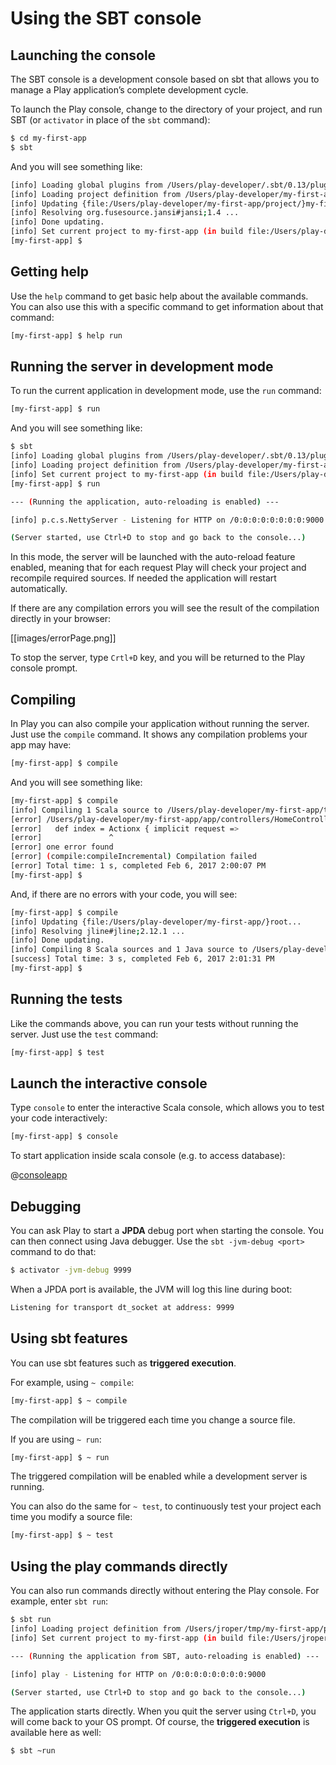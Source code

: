 <!--- Copyright (C) 2009-2016 Lightbend Inc. <https://www.lightbend.com> -->
# Using the SBT console

## Launching the console

The SBT console is a development console based on sbt that allows you to manage a Play application’s complete development cycle.

To launch the Play console, change to the directory of your project, and run SBT (or `activator` in place of the `sbt` command):

```bash
$ cd my-first-app
$ sbt
```

And you will see something like:

```bash
[info] Loading global plugins from /Users/play-developer/.sbt/0.13/plugins
[info] Loading project definition from /Users/play-developer/my-first-app/project
[info] Updating {file:/Users/play-developer/my-first-app/project/}my-first-app-build...
[info] Resolving org.fusesource.jansi#jansi;1.4 ...
[info] Done updating.
[info] Set current project to my-first-app (in build file:/Users/play-developer/my-first-app/)
[my-first-app] $
```

## Getting help

Use the `help` command to get basic help about the available commands.  You can also use this with a specific command to get information about that command:

```bash
[my-first-app] $ help run
```

## Running the server in development mode

To run the current application in development mode, use the `run` command:

```bash
[my-first-app] $ run
```

And you will see something like:

```bash
$ sbt
[info] Loading global plugins from /Users/play-developer/.sbt/0.13/plugins
[info] Loading project definition from /Users/play-developer/my-first-app/project
[info] Set current project to my-first-app (in build file:/Users/play-developer/my-first-app/)
[my-first-app] $ run

--- (Running the application, auto-reloading is enabled) ---

[info] p.c.s.NettyServer - Listening for HTTP on /0:0:0:0:0:0:0:0:9000

(Server started, use Ctrl+D to stop and go back to the console...)
```

In this mode, the server will be launched with the auto-reload feature enabled, meaning that for each request Play will check your project and recompile required sources. If needed the application will restart automatically.

If there are any compilation errors you will see the result of the compilation directly in your browser:

[[images/errorPage.png]]

To stop the server, type `Crtl+D` key, and you will be returned to the Play console prompt.

## Compiling

In Play you can also compile your application without running the server. Just use the `compile` command. It shows any compilation problems your app may have:

```bash
[my-first-app] $ compile
```

And you will see something like:

```bash
[my-first-app] $ compile
[info] Compiling 1 Scala source to /Users/play-developer/my-first-app/target/scala-2.11/classes...
[error] /Users/play-developer/my-first-app/app/controllers/HomeController.scala:21: not found: value Actionx
[error]   def index = Actionx { implicit request =>
[error]               ^
[error] one error found
[error] (compile:compileIncremental) Compilation failed
[error] Total time: 1 s, completed Feb 6, 2017 2:00:07 PM
[my-first-app] $
```

And, if there are no errors with your code, you will see:

```bash
[my-first-app] $ compile
[info] Updating {file:/Users/play-developer/my-first-app/}root...
[info] Resolving jline#jline;2.12.1 ...
[info] Done updating.
[info] Compiling 8 Scala sources and 1 Java source to /Users/play-developer/my-first-app/target/scala-2.11/classes...
[success] Total time: 3 s, completed Feb 6, 2017 2:01:31 PM
[my-first-app] $
```

## Running the tests

Like the commands above, you can run your tests without running the server. Just use the `test` command:

```bash
[my-first-app] $ test
```

## Launch the interactive console

Type `console` to enter the interactive Scala console, which allows you to test your code interactively:

```bash
[my-first-app] $ console
```

To start application inside scala console (e.g. to access database):

@[consoleapp](code/PlayConsole.scala)

## Debugging

You can ask Play to start a **JPDA** debug port when starting the console. You can then connect using Java debugger. Use the `sbt -jvm-debug <port>` command to do that:

```bash
$ activator -jvm-debug 9999
```

When a JPDA port is available, the JVM will log this line during boot:

```bash
Listening for transport dt_socket at address: 9999
```

## Using sbt features

You can use sbt features such as **triggered execution**.

For example, using `~ compile`:

```bash
[my-first-app] $ ~ compile
```

The compilation will be triggered each time you change a source file.

If you are using `~ run`:

```bash
[my-first-app] $ ~ run
```

The triggered compilation will be enabled while a development server is running.

You can also do the same for `~ test`, to continuously test your project each time you modify a source file:

```bash
[my-first-app] $ ~ test
```

## Using the play commands directly

You can also run commands directly without entering the Play console. For example, enter `sbt run`:

```bash
$ sbt run
[info] Loading project definition from /Users/jroper/tmp/my-first-app/project
[info] Set current project to my-first-app (in build file:/Users/jroper/tmp/my-first-app/)

--- (Running the application from SBT, auto-reloading is enabled) ---

[info] play - Listening for HTTP on /0:0:0:0:0:0:0:0:9000

(Server started, use Ctrl+D to stop and go back to the console...)
```

The application starts directly. When you quit the server using `Ctrl+D`, you will come back to your OS prompt. Of course, the **triggered execution** is available here as well:

```bash
$ sbt ~run
```

